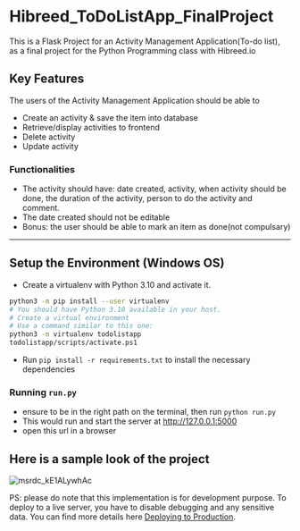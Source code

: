 # Hibreed_ToDoListApp_FinalProject

This is a Flask Project for an Activity Management Application(To-do list), as a final project for the Python Programming class with Hibreed.io

## Key Features
The users of the Activity Management Application should be able to
* Create an activity & save the item into database
* Retrieve/display activities to frontend
* Delete activity
* Update activity

### Functionalities
* The activity should have: date created, activity, when activity should be done, the duration of the activity, person to do the activity and comment.
* The date created should not be editable
* Bonus: the user should be able to mark an item as done(not compulsary)

---

## Setup the Environment (Windows OS)

* Create a virtualenv with Python 3.10 and activate it.  
```bash
python3 -m pip install --user virtualenv
# You should have Python 3.10 available in your host. 
# Create a virtual environment 
# Use a command similar to this one:
python3 -m virtualenv todolistapp
todolistapp/scripts/activate.ps1
```
* Run `pip install -r requirements.txt` to install the necessary dependencies

### Running `run.py`

* ensure to be in the right path on the terminal, then run  `python run.py`
* This would run and start the server at http://127.0.0.1:5000
* open this url in a browser

## Here is a sample look of the project
![msrdc_kE1ALywhAc](https://user-images.githubusercontent.com/5082075/186767101-2f3d7ae1-a358-4b04-9295-5465021c8d8f.png)


PS: please do note that this implementation is for development purpose.
To deploy to a live server, you have to disable debugging and any sensitive data.
You can find more details here [Deploying to Production](https://flask.palletsprojects.com/en/2.2.x/deploying/).
